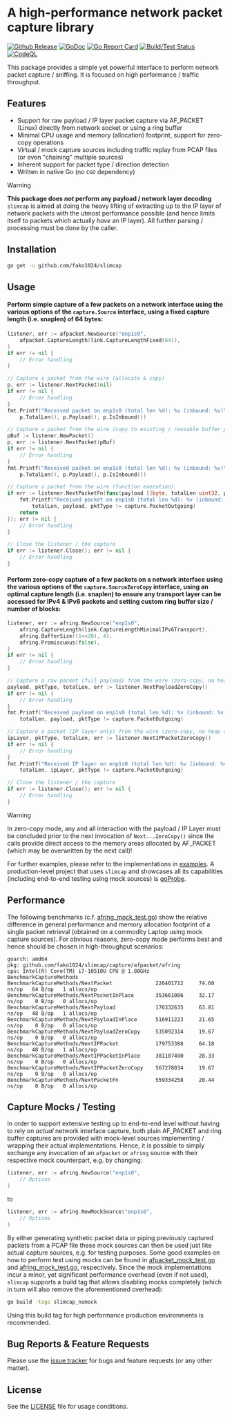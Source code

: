 # A high-performance network packet capture library

[![Github Release](https://img.shields.io/github/release/fako1024/slimcap.svg)](https://github.com/fako1024/slimcap/releases)
[![GoDoc](https://godoc.org/github.com/fako1024/slimcap?status.svg)](https://godoc.org/github.com/fako1024/slimcap/)
[![Go Report Card](https://goreportcard.com/badge/github.com/fako1024/slimcap)](https://goreportcard.com/report/github.com/fako1024/slimcap)
[![Build/Test Status](https://github.com/fako1024/slimcap/workflows/Go/badge.svg)](https://github.com/fako1024/slimcap/actions?query=workflow%3AGo)
[![CodeQL](https://github.com/fako1024/slimcap/actions/workflows/codeql.yml/badge.svg)](https://github.com/fako1024/slimcap/actions/workflows/codeql.yml)

This package provides a simple yet powerful interface to perform network packet capture / sniffing. It is focused on high performance / traffic throughput.

## Features
- Support for raw payload / IP layer packet capture via AF_PACKET (Linux) directly from network socket or using a ring buffer
- Minimal CPU usage and memory (allocation) footprint, support for zero-copy operations
- Virtual / mock capture sources including traffic replay from PCAP files (or even "chaining" multiple sources)
- Inherent support for packet type / direction detection
- Written in native Go (no `CGO` dependency)

> [!WARNING]
> **This package does *not* perform any payload / network layer decoding**\
> `slimcap` is aimed at doing the heavy lifting of extracting up to the IP layer of network packets with the utmost performance possible (and hence limits itself to packets which actually _have_ an IP layer). All further parsing / processing must
> be done by the caller.

## Installation
```bash
go get -u github.com/fako1024/slimcap
```

## Usage
#### **Perform simple capture of a few packets on a network interface using the various options of the `capture.Source` interface, using a fixed capture length (i.e. snaplen) of 64 bytes:**
```go
listener, err := afpacket.NewSource("enp1s0",
	afpacket.CaptureLength(link.CaptureLengthFixed(64)),
)
if err != nil {
	// Error handling
}

// Capture a packet from the wire (allocate & copy)
p, err := listener.NextPacket(nil)
if err != nil {
	// Error handling
}
fmt.Printf("Received packet on enp1s0 (total len %d): %v (inbound: %v)\n",
	p.TotalLen(), p.Payload(), p.IsInbound())

// Capture a packet from the wire (copy to existing / reusable buffer packet)
pBuf := listener.NewPacket()
p, err := listener.NextPacket(pBuf)
if err != nil {
	// Error handling
}
fmt.Printf("Received packet on enp1s0 (total len %d): %v (inbound: %v)\n",
	p.TotalLen(), p.Payload(), p.IsInbound())

// Capture a packet from the wire (function execution)
if err := listener.NextPacketFn(func(payload []byte, totalLen uint32, pktType, ipLayerOffset byte) (err error) {
	fmt.Printf("Received packet on enp1s0 (total len %d): %v (inbound: %v)\n",
		totalLen, payload, pktType != capture.PacketOutgoing)
	return
}); err != nil {
	// Error handling
}

// Close the listener / the capture
if err := listener.Close(); err != nil {
	// Error handling
}
```
#### **Perform zero-copy capture of a few packets on a network interface using the various options of the `capture.SourceZeroCopy` interface, using an optimal capture length (i.e. snaplen) to ensure any transport layer can be accessed for IPv4 & IPv6 packets and setting custom ring buffer size / number of blocks:**
```go
listener, err := afring.NewSource("enp1s0",
	afring.CaptureLength(link.CaptureLengthMinimalIPv6Transport),
	afring.BufferSize((1<<20), 4),
	afring.Promiscuous(false),
)
if err != nil {
	// Error handling
}

// Capture a raw packet (full payload) from the wire (zero-copy, no heap allocation)
payload, pktType, totalLen, err := listener.NextPayloadZeroCopy()
if err != nil {
	// Error handling
}
fmt.Printf("Received payload on enp1s0 (total len %d): %v (inbound: %v)\n",
	totalLen, payload, pktType != capture.PacketOutgoing)

// Capture a packet (IP layer only) from the wire (zero-copy, no heap allocation)
ipLayer, pktType, totalLen, err := listener.NextIPPacketZeroCopy()
if err != nil {
	// Error handling
}
fmt.Printf("Received IP layer on enp1s0 (total len %d): %v (inbound: %v)\n",
	totalLen, ipLayer, pktType != capture.PacketOutgoing)

// Close the listener / the capture
if err := listener.Close(); err != nil {
	// Error handling
}
```

> [!WARNING]
> In zero-copy mode, any and all interaction with the payload / IP Layer must be concluded prior to the next invocation of `Next...ZeroCopy()` since the calls provide direct access to the memory areas allocated by AF_PACKET (which may be overwritten by the next call)!

For further examples, please refer to the implementations in [examples](./examples). A production-level project that uses `slimcap` and showcases all its capabilities (including end-to-end testing using mock sources) is [goProbe](https://github.com/els0r/goProbe).

## Performance
The following benchmarks (c.f. [afring_mock_test.go](./capture/afpacket/afring/afring_mock_test.go)) show the relative difference in
general performance and memory allocation footprint of a single packet retrieval (obtained on a commodity Laptop using mock capture sources). For obvious reasons, zero-copy mode performs best and hence should be chosen in high-throughput scenarios:
```
goarch: amd64
pkg: github.com/fako1024/slimcap/capture/afpacket/afring
cpu: Intel(R) Core(TM) i7-10510U CPU @ 1.80GHz
BenchmarkCaptureMethods
BenchmarkCaptureMethods/NextPacket         		226401712	  74.60 ns/op	64 B/op	  1 allocs/op
BenchmarkCaptureMethods/NextPacketInPlace  		353661006	  32.17 ns/op	 0 B/op	  0 allocs/op
BenchmarkCaptureMethods/NextPayload        		176332635	  63.81 ns/op	48 B/op	  1 allocs/op
BenchmarkCaptureMethods/NextPayloadInPlace 		516911223	  21.65 ns/op	 0 B/op	  0 allocs/op
BenchmarkCaptureMethods/NextPayloadZeroCopy     535092314	  19.67 ns/op	 0 B/op	  0 allocs/op
BenchmarkCaptureMethods/NextIPPacket            179753388	  64.18 ns/op	48 B/op	  1 allocs/op
BenchmarkCaptureMethods/NextIPPacketInPlace     381187490	  28.33 ns/op	 0 B/op	  0 allocs/op
BenchmarkCaptureMethods/NextIPPacketZeroCopy    567278034	  19.67 ns/op	 0 B/op	  0 allocs/op
BenchmarkCaptureMethods/NextPacketFn            559334258	  20.44 ns/op	 0 B/op	  0 allocs/op
```

## Capture Mocks / Testing
In order to support extensive testing up to end-to-end level without having to rely on _actual_ network interface capture, both plain AF_PACKET and ring buffer captures are provided with mock-level sources implementing / wrapping their actual implementations. Hence, it is possible to simply exchange any invocation of an `afpacket` or `afring` source with their respective mock counterpart, e.g. by changing:
```go
listener, err := afring.NewSource("enp1s0",
	// Options
)
```
to
```go
listener, err := afring.NewMockSource("enp1s0",
	// Options
)
```
By either generating synthetic packet data or piping previously captured packets from a PCAP file these mock sources can then be used just like actual capture sources, e.g. for testing purposes. Some good examples on how to perform test using mocks can be found in [afpacket_mock_test.go](./capture/afpacket/afpacket/afpacket_mock_test.go) and [afring_mock_test.go](./capture/afpacket/afring/afring_mock_test.go), respectively.
Since the mock implementations incur a minor, yet significant performance overhead (even if not used), `slimcap` supports a build tag that allows disabling mocks completely (which in turn will also remove the aforementioned overhead):
```bash
go build -tags slimcap_nomock
```
Using this build tag for high performance production environments is recommended.

## Bug Reports & Feature Requests
Please use the [issue tracker](https://github.com/fako1024/slimcap/issues) for bugs and feature requests (or any other matter).

## License
See the [LICENSE](./LICENSE) file for usage conditions.
